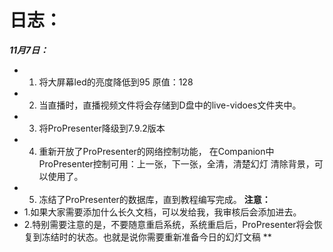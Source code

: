 # 日志：
***11月7日：***
* 1. 将大屏幕led的亮度降低到95 原值：128
* 2. 当直播时，直播视频文件将会存储到D盘中的live-vidoes文件夹中。
* 3. 将ProPresenter降级到7.9.2版本
* 4. 重新开放了ProPresenter的网络控制功能，
   在Companion中 ProPresenter控制可用：上一张，下一张，全清，清楚幻灯 清除背景，可以使用了。
* 5. 冻结了ProPresenter的数据库，直到教程编写完成。
**注意：**
* 1.如果大家需要添加什么长久文档，可以发给我，我审核后会添加进去。
* 2.特别需要注意的是，不要随意重启系统，系统重启后，ProPresenter将会恢复到冻结时的状态。也就是说你需要重新准备今日的幻灯文稿  **